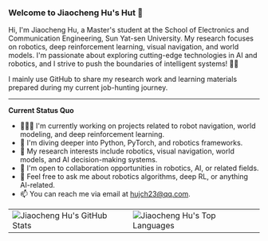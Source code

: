 ### Welcome to Jiaocheng Hu's Hut 👋  

Hi, I'm Jiaocheng Hu, a Master's student at the School of Electronics and Communication Engineering, Sun Yat-sen University. My research focuses on robotics, deep reinforcement learning, visual navigation, and world models. I'm passionate about exploring cutting-edge technologies in AI and robotics, and I strive to push the boundaries of intelligent systems! 🤖✨  

I mainly use GitHub to share my research work and learning materials prepared during my current job-hunting journey.  

---  

**Current Status Quo**  

- 👨🏻‍💻 I'm currently working on projects related to robot navigation, world modeling, and deep reinforcement learning.  
- 🌱 I'm diving deeper into Python, PyTorch, and robotics frameworks.  
- 🤔 My research interests include robotics, visual navigation, world models, and AI decision-making systems.  
- 💼 I'm open to collaboration opportunities in robotics, AI, or related fields.  
- 💬 Feel free to ask me about robotics algorithms, deep RL, or anything AI-related.  
- 📫 You can reach me via email at hujch23@qq.com.


<table>  
  <tr>  
    <td>  
      <img src="https://github-readme-stats.vercel.app/api?username=hujch23&show_icons=true&hide_border=true" alt="Jiaocheng Hu's GitHub Stats" />  
    </td>  
    <td>  
      <img src="https://github-readme-stats.vercel.app/api/top-langs/?username=hujch23&layout=compact&hide_border=true" alt="Jiaocheng Hu's Top Languages" />  
    </td>  
  </tr>  
</table>  


